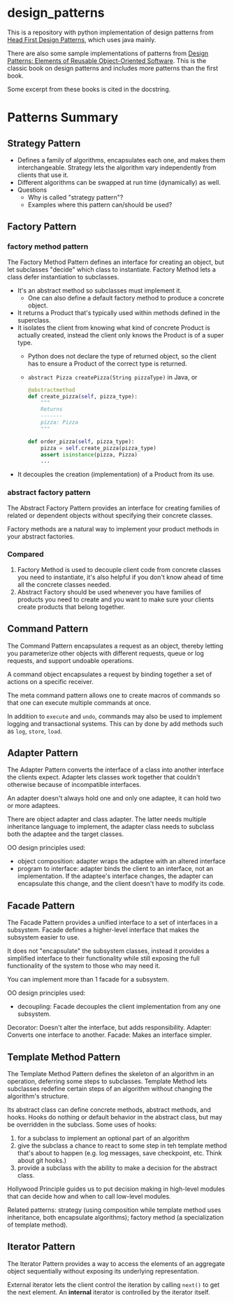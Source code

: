 # design_patterns

This is a repository with python implementation of design patterns from [Head First Design Patterns](http://shop.oreilly.com/product/9780596007126.do), which uses java mainly.

There are also some sample implementations of patterns from [Design Patterns: Elements of Reusable Object-Oriented Software](https://www.amazon.com/Design-Patterns-Elements-Reusable-Object-Oriented/dp/0201633612/ref=pd_lpo_sbs_14_t_0?_encoding=UTF8&psc=1&refRID=T5MT0MSKYV58JHR0R6P8). This is the classic book on design patterns and includes more patterns than the first book.

Some excerpt from these books is cited in the docstring.

# Patterns Summary

## Strategy Pattern
* Defines a family of algorithms, encapsulates each one, and makes them interchangeable. Strategy lets the algorithm vary independently from clients that use it.
* Different algorithms can be swapped at run time (dynamically) as well.
* Questions
  - Why is called "strategy pattern"?
  - Examples where this pattern can/should be used?

## Factory Pattern

### factory method pattern

The Factory Method Pattern defines an interface for creating an object, but let subclasses "decide" which class to
instantiate. Factory Method lets a class defer instantiation to subclasses.

* It's an abstract method so subclasses must implement it.
  - One can also define a default factory method to produce a concrete object.
* It returns a Product that's typically used within methods defined in the superclass.
* It isolates the client from knowing what kind of concrete Product is actually created, instead the client only knows
  the Product is of a super type.
  - Python does not declare the type of returned object, so the client has to ensure a Product of the correct type is returned.
  - `abstract Pizza createPizza(String pizzaType)` in Java, or

    ```python
    @abstractmethod 
    def create_pizza(self, pizza_type):
        """
        Returns
        -------
        pizza: Pizza
        """

    def order_pizza(self, pizza_type):
        pizza = self.create_pizza(pizza_type)
        assert isinstance(pizza, Pizza)
        ...
    ```
* It decouples the creation (implementation) of a Product from its use.

### abstract factory pattern

The Abstract Factory Pattern provides an interface for creating families of related or dependent objects without
specifying their concrete classes.

Factory methods are a natural way to implement your product methods in your abstract factories.

### Compared
1. Factory Method is used to decouple client code from concrete classes you need to instantiate, it's also helpful if
   you don't know ahead of time all the concrete classes needed.
1. Abstract Factory should be used whenever you have families of products you need to create and you want to make sure
   your clients create products that belong together.

## Command Pattern
The Command Pattern encapsulates a request as an object, thereby letting you
parameterize other objects with different requests, queue or log requests,
and support undoable operations.

A command object encapsulates a request by binding together a set of actions on
a specific receiver.

The meta command pattern allows one to create macros of commands so that one can
execute multiple commands at once.

In addition to `execute` and `undo`, commands may also be used to implement logging
and transactional systems. This can by done by add methods such as `log`, `store`, `load`.

## Adapter Pattern

The Adapter Pattern converts the interface of a class into another interface the clients expect. Adapter lets classes
work together that couldn't otherwise because of incompatible interfaces.

An adapter doesn't always hold one and only one adaptee, it can hold two or more adaptees.

There are object adapter and class adapter. The latter needs multiple inheritance language to implement, the adapter
class needs to subclass both the adaptee and the target classes.

OO design principles used:
* object composition: adapter wraps the adaptee with an altered interface
* program to interface: adapter binds the client to an interface, not an implementation. If the adaptee's interface
  changes, the adapter can encapsulate this change, and the client doesn't have to modify its code.

## Facade Pattern

The Facade Pattern provides a unified interface to a set of interfaces in a subsystem. Facade defines a higher-level
interface that makes the subsystem easier to use.

It does not "encapsulate" the subsystem classes, instead it provides a simplified interface to their functionality while
still exposing the full functionality of the system to those who may need it.

You can implement more than 1 facade for a subsystem.

OO design principles used:
* decoupling: Facade decouples the client implementation from any one subsystem.

Decorator: Doesn't alter the interface, but adds responsibility.
Adapter: Converts one interface to another.
Facade: Makes an interface simpler.

## Template Method Pattern

The Template Method Pattern defines the skeleton of an algorithm in an operation, deferring some steps to subclasses.
Template Method lets subclasses redefine certain steps of an algorithm without changing the algorithm's structure.

Its abstract class can define concrete methods, abstract methods, and hooks. Hooks do nothing or default behavior in the
abstract class, but may be overridden in the subclass. Some uses of hooks:
1. for a subclass to implement an optional part of an algorithm
1. give the subclass a chance to react to some step in teh template method that's about to happen (e.g. log messages,
   save checkpoint, etc. Think about git hooks.)
1. provide a subclass with the ability to make a decision for the abstract class.

Hollywood Principle guides us to put decision making in high-level modules that can decide how and when to call
low-level modules.

Related patterns: strategy (using composition while template method uses inheritance, both encapsulate algorithms); factory method (a specialization of template method).

## Iterator Pattern

The Iterator Pattern provides a way to access the elements of an aggregate object sequentially without exposing its underlying representation.

External iterator lets the client control the iteration by calling `next()` to get the next element. An **internal** iterator is controlled by the iterator itself.